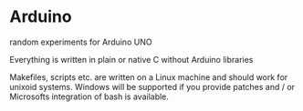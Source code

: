 # Arduino
random experiments for Arduino UNO

Everything is written in plain or native C without Arduino libraries


Makefiles, scripts etc. are written on a Linux machine and should work for unixoid systems.
Windows will be supported if you provide patches and / or Microsofts integration of bash is available.

